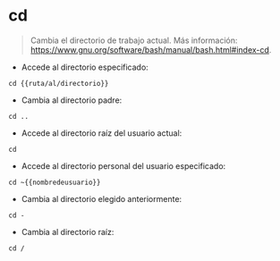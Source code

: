 # cd

> Cambia el directorio de trabajo actual.
> Más información: <https://www.gnu.org/software/bash/manual/bash.html#index-cd>.

- Accede al directorio especificado:

`cd {{ruta/al/directorio}}`

- Cambia al directorio padre:

`cd ..`

- Accede al directorio raíz del usuario actual:

`cd`

- Accede al directorio personal del usuario especificado:

`cd ~{{nombredeusuario}}`

- Cambia al directorio elegido anteriormente:

`cd -`

- Cambia al directorio raíz:

`cd /`
